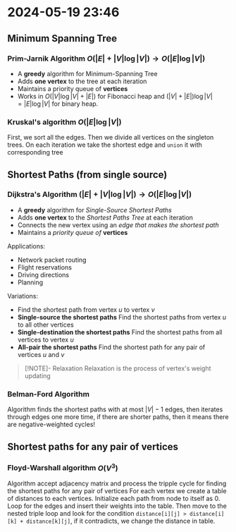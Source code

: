 # 2024-05-19 23:46

## Minimum Spanning Tree
### Prim-Jarnik Algorithm $O(|E| + |V|\log{|V|}) \rightarrow O(|E|\log{|V|})$

- A **greedy** algorithm for Minimum-Spanning Tree
- Adds **one vertex** to the tree at each iteration
- Maintains a priority queue of **vertices**
- Works in $O(|V|\log{|V|} + |E|)$ for Fibonacci heap and $(|V| + |E|)\log{|V|} = |E|\log{|V|}$ for binary heap.

### Kruskal's algorithm $O(|E|\log{|V|})$

First, we sort all the edges. Then we divide all vertices on the singleton trees. On each iteration we take the shortest edge and `union` it with corresponding tree

## Shortest Paths (from single source)
### Dijkstra's Algorithm $(|E| + |V|\log{|V|}) \rightarrow O(|E|\log{|V|})$

- A **greedy** algorithm for _Single-Source Shortest Paths_
- Adds **one vertex** to the _Shortest Paths Tree_ at each iteration
- Connects the new vertex using an _edge that makes the shortest path_
- Maintains a _priority queue of_ **vertices**

Applications:

- Network packet routing
- Flight reservations
- Driving directions
- Planning

Variations:

- Find the shortest path from vertex _u_ to vertex _v_
- **Single-source the shortest paths**
  Find the shortest paths from vertex _u_ to all other vertices
- **Single-destination the shortest paths**
  Find the shortest paths from all vertices to vertex _u_
- **All-pair the shortest paths**
  Find the shortest path for any pair of vertices _u_ and _v_

> [!NOTE]- Relaxation
> Relaxation is the process of vertex's weight updating

### Belman-Ford Algorithm

Algorithm finds the shortest paths with at most $|V| - 1$ edges, then iterates
through edges one more time, if there are shorter paths, then it means there are
negative-weighted cycles!


## Shortest paths for any pair of vertices
### Floyd-Warshall algorithm $O(V^3)$

Algorithm accept adjacency matrix and process the tripple cycle for finding the
shortest paths for any pair of vertices
For each vertex we create a table of distances to each vertices. Initialize each path from node to itself as 0. Loop for the edges and insert their weights into the table. Then move to the nested triple loop and look for the condition `distance[i][j] > distance[i][k] + distance[k][j]`, if it contradicts, we change the distance in table.